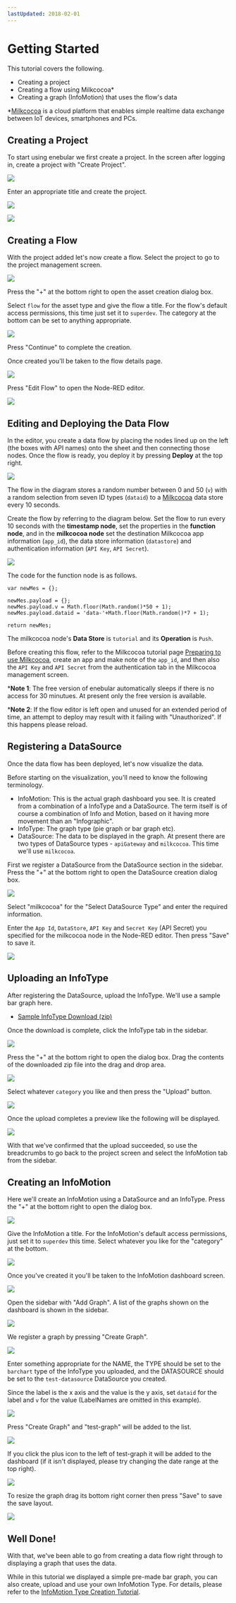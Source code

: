 ```yaml
---
lastUpdated: 2018-02-01
---
```


# Getting Started

This tutorial covers the following.

- Creating a project
- Creating a flow using Milkcocoa*
- Creating a graph (InfoMotion) that uses the flow's data

*[Milkcocoa](https://mlkcca.com) is a cloud platform that enables simple realtime data exchange between IoT devices, smartphones and PCs.

## Creating a Project

To start using enebular we first create a project. In the screen after logging in, create a project with "Create Project".

![](https://i.gyazo.com/1e90909b5ecefe56ff1934aa41e5a7b9.png)

Enter an appropriate title and create the project.

![](/_asset/images/enebular-developers-createprojectmodal.png)

![](https://i.gyazo.com/69a5b817e8681349f45373eb7aead486.png)

## Creating a Flow

With the project added let's now create a flow. Select the project to go to the project management screen.

![](https://i.gyazo.com/e521afd4d489291aa774fe9429cf3321.png)

Press the "+" at the bottom right to open the asset creation dialog box.

Select `flow` for the asset type and give the flow a title. For the flow's default access permissions, this time just set it to `superdev`. The category at the bottom can be set to anything appropriate.

![](https://i.gyazo.com/257abde3b17b7d2bab924b2d0ad32ac8.png)

Press "Continue" to complete the creation.

Once created you'll be taken to the flow details page.

![](https://i.gyazo.com/7cb9b53259022696e7cc47e4fa81d89b.png)

Press "Edit Flow" to open the Node-RED editor.

![](/_asset/images/enebular-developers-nodered-before.png)


## Editing and Deploying the Data Flow

In the editor, you create a data flow by placing the nodes lined up on the left (the boxes with API names) onto the sheet and then connecting those nodes. Once the flow is ready, you deploy it by pressing **Deploy** at the top right.

![](https://i.gyazo.com/2dd11f23a605ec41b73d413176d206c2.png)

The flow in the diagram stores a random number between 0 and 50 (`v`) with a random selection from seven ID types (`dataid`) to a [Milkcocoa](https://mlkcca.com) data store every 10 seconds.

Create the flow by referring to the diagram below. Set the flow to run every 10 seconds with the **timestamp node**, set the properties in the **function node**, and in the **milkcocoa node** set the destination Milkcocoa app information (`app_id`), the data store information (`datastore`) and authentication information (`API Key`, `API Secret`).

![](/_asset/images/enebular-developers-milkcocoaflow.png)

The code for the function node is as follows.

```
var newMes = {};

newMes.payload = {};
newMes.payload.v = Math.floor(Math.random()*50 + 1);
newMes.payload.dataid = 'data-'+Math.floor(Math.random()*7 + 1);

return newMes;
```

The milkcocoa node's **Data Store** is `tutorial` and its **Operation** is `Push`.

Before creating this flow, refer to the Milkcocoa tutorial page [Preparing to use Milkcocoa](https://mlkcca.com/tutorial/page2.html), create an app and make note of the `app_id`, and then also the `API Key` and `API Secret` from the  authentication tab in the Milkcocoa management screen.

***Note 1**: The free version of enebular automatically sleeps if there is no access for 30 minutues. At present only the free version is available.

***Note 2**: If the flow editor is left open and unused for an extended period of time, an attempt to deploy may result with it failing with "Unauthorized". If this happens please reload.


## Registering a DataSource

Once the data flow has been deployed, let's now visualize the data.

Before starting on the visualization, you'll need to know the following terminology.

* InfoMotion: This is the actual graph dashboard you see. It is created from a combination of a InfoType and a DataSource. The term itself is of course a combination of Info and Motion, based on it having more movement than an "Infographic".
* InfoType: The graph type (pie graph or bar graph etc).
* DataSource: The data to be displayed in the graph. At present there are two types of DataSource types - `apiGateway` and `milkcocoa`. This time we'll use `milkcocoa`.

First we register a DataSource from the DataSource section in the sidebar. Press the "+" at the bottom right to open the DataSource creation dialog box.

![](https://i.gyazo.com/f63357415d983465b637c81dbf4014d3.png)

Select "milkcocoa" for the "Select DataSource Type" and enter the required information.

Enter the `App Id`, `DataStore`, `API Key` and `Secret Key` (API Secret) you specified for the milkcocoa node in the Node-RED editor. Then press "Save" to save it.

![](https://i.gyazo.com/7b0b7eebebe0828e564fdcb2863a47b9.png)

## Uploading an InfoType

After registering the DataSource, upload the InfoType. We'll use a sample bar graph here.

<ul>
  <li><a href="/_asset/sample/sample-bar-chart.zip" target="_blank">Sample InfoType Download (zip)</a></li>
</ul>

Once the download is complete, click the InfoType tab in the sidebar.

![](https://i.gyazo.com/1d6ba758c53ff94c66a9545fd83aa859.png)

Press the "+" at the bottom right to open the dialog box. Drag the contents of the downloaded zip file into the drag and drop area.

![](https://i.gyazo.com/5b461780e0d2afe6758d87ecb7ae7801.png)

Select whatever `category` you like and then press the "Upload" button.

![](/_asset/images/enebular-developers-upload-infotype.png)

Once the upload completes a preview like the following will be displayed.

![](https://i.gyazo.com/a8b352503ecbfaa14e75c48f032f5636.png)

With that we've confirmed that the upload succeeded, so use the breadcrumbs to go back to the project screen and select the InfoMotion tab from the sidebar.

##  Creating an InfoMotion

Here we'll create an InfoMotion using a DataSource and an InfoType. Press the "+" at the bottom right to open the dialog box.

![](https://i.gyazo.com/7841284aa8720e3b47956d26ebbd5848.png)

Give the InfoMotion a title. For the InfoMotion's default access permissions, just set it to `superdev` this time. Select whatever you like for the "category" at the bottom.

![](https://i.gyazo.com/4ec89d65f12b4ad742d35afe07b615cc.png)

Once you've created it you'll be taken to the InfoMotion dashboard screen.

![](/_asset/images/enebular-developers-infomotion-dashboard-before.png)

Open the sidebar with "Add Graph". A list of the graphs shown on the dashboard is shown in the sidebar.

![](/_asset/images/enebular-developers-infomotion-add-graph.png)

We register a graph by pressing "Create Graph".

![](https://i.gyazo.com/20840d9afa6a2b70d1b5894f95ba107b.png)

Enter something appropriate for the NAME, the TYPE should be set to the `barchart` type of the InfoType you uploaded, and the DATASOURCE should be set to the `test-datasource` DataSource you created.

Since the label is the x axis and the value is the y axis, set `dataid` for the label and `v` for the value (LabelNames are omitted in this example).

![](/_asset/images/enebular-developers-infomotion-create-graph-filled.png)


Press "Create Graph" and "test-graph" will be added to the list.

![](/_asset/images/enebular-developers-infomotion-graphs.png)


If you click the plus icon to the left of test-graph it will be added to the dashboard (if it isn't displayed, please try changing the date range at the top right).

![](/_asset/images/enebular-developers-infomotion-dashboard.png)

To resize the graph drag its bottom right corner then press "Save" to save the save layout.

![](/_asset/images/enebular-developers-infomotion-dashboard-full.png)

## Well Done!

With that, we've been able to go from creating a data flow right through to displaying a graph that uses the data.

While in this tutorial we displayed a simple pre-made bar graph, you can also create, upload and use your own InfoMotion Type. For details, please refer to the [InfoMotion Type Creation Tutorial](/developers/infomotion-type-tutorial).
